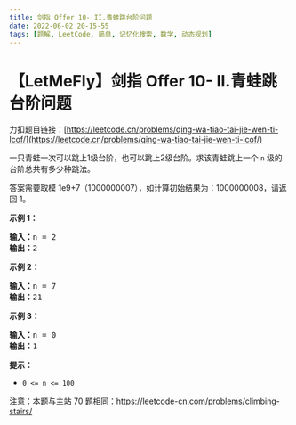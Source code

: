 ```yaml
---
title: 剑指 Offer 10- II.青蛙跳台阶问题
date: 2022-06-02 20-15-55
tags: [题解, LeetCode, 简单, 记忆化搜索, 数学, 动态规划]
---
```


# 【LetMeFly】剑指 Offer 10- II.青蛙跳台阶问题

力扣题目链接：[https://leetcode.cn/problems/qing-wa-tiao-tai-jie-wen-ti-lcof/](https://leetcode.cn/problems/qing-wa-tiao-tai-jie-wen-ti-lcof/)

<p>一只青蛙一次可以跳上1级台阶，也可以跳上2级台阶。求该青蛙跳上一个 <code>n</code>&nbsp;级的台阶总共有多少种跳法。</p>

<p>答案需要取模 1e9+7（1000000007），如计算初始结果为：1000000008，请返回 1。</p>

<p><strong>示例 1：</strong></p>

<pre><strong>输入：</strong>n = 2
<strong>输出：</strong>2
</pre>

<p><strong>示例 2：</strong></p>

<pre><strong>输入：</strong>n = 7
<strong>输出：</strong>21
</pre>

<p><strong>示例 3：</strong></p>

<pre><strong>输入：</strong>n = 0
<strong>输出：</strong>1</pre>

<p><strong>提示：</strong></p>

<ul>
	<li><code>0 &lt;= n &lt;= 100</code></li>
</ul>

<p>注意：本题与主站 70 题相同：<a href="https://leetcode-cn.com/problems/climbing-stairs/">https://leetcode-cn.com/problems/climbing-stairs/</a></p>

<p>&nbsp;</p>


    
